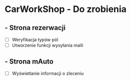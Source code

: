 # CarWorkShop - Do zrobienia
## -  Strona rezerwacji
- [ ] Weryfikacja typów pól
- [ ] Utworzenie funkcji wysyłania maili
## - Strona mAuto
- [ ] Wyświetlanie informacji o zleceniu